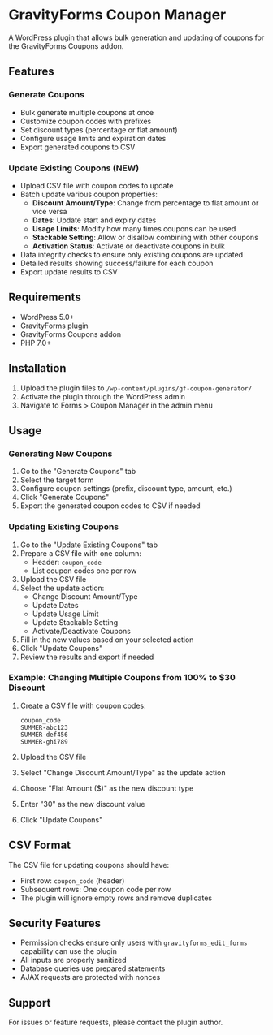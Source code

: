 # GravityForms Coupon Manager

A WordPress plugin that allows bulk generation and updating of coupons for the GravityForms Coupons addon.

## Features

### Generate Coupons
- Bulk generate multiple coupons at once
- Customize coupon codes with prefixes
- Set discount types (percentage or flat amount)
- Configure usage limits and expiration dates
- Export generated coupons to CSV

### Update Existing Coupons (NEW)
- Upload CSV file with coupon codes to update
- Batch update various coupon properties:
  - **Discount Amount/Type**: Change from percentage to flat amount or vice versa
  - **Dates**: Update start and expiry dates
  - **Usage Limits**: Modify how many times coupons can be used
  - **Stackable Setting**: Allow or disallow combining with other coupons
  - **Activation Status**: Activate or deactivate coupons in bulk
- Data integrity checks to ensure only existing coupons are updated
- Detailed results showing success/failure for each coupon
- Export update results to CSV

## Requirements

- WordPress 5.0+
- GravityForms plugin
- GravityForms Coupons addon
- PHP 7.0+

## Installation

1. Upload the plugin files to `/wp-content/plugins/gf-coupon-generator/`
2. Activate the plugin through the WordPress admin
3. Navigate to Forms > Coupon Manager in the admin menu

## Usage

### Generating New Coupons

1. Go to the "Generate Coupons" tab
2. Select the target form
3. Configure coupon settings (prefix, discount type, amount, etc.)
4. Click "Generate Coupons"
5. Export the generated coupon codes to CSV if needed

### Updating Existing Coupons

1. Go to the "Update Existing Coupons" tab
2. Prepare a CSV file with one column:
   - Header: `coupon_code`
   - List coupon codes one per row
3. Upload the CSV file
4. Select the update action:
   - Change Discount Amount/Type
   - Update Dates
   - Update Usage Limit
   - Update Stackable Setting
   - Activate/Deactivate Coupons
5. Fill in the new values based on your selected action
6. Click "Update Coupons"
7. Review the results and export if needed

### Example: Changing Multiple Coupons from 100% to $30 Discount

1. Create a CSV file with coupon codes:
   ```
   coupon_code
   SUMMER-abc123
   SUMMER-def456
   SUMMER-ghi789
   ```

2. Upload the CSV file
3. Select "Change Discount Amount/Type" as the update action
4. Choose "Flat Amount ($)" as the new discount type
5. Enter "30" as the new discount value
6. Click "Update Coupons"

## CSV Format

The CSV file for updating coupons should have:
- First row: `coupon_code` (header)
- Subsequent rows: One coupon code per row
- The plugin will ignore empty rows and remove duplicates

## Security Features

- Permission checks ensure only users with `gravityforms_edit_forms` capability can use the plugin
- All inputs are properly sanitized
- Database queries use prepared statements
- AJAX requests are protected with nonces

## Support

For issues or feature requests, please contact the plugin author. 